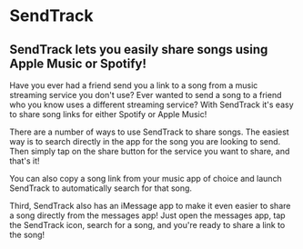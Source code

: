 # SendTrack

## SendTrack lets you easily share songs using Apple Music or Spotify!

Have you ever had a friend send you a link to a song from a music streaming service you don't use? Ever wanted to send a song to a friend who you know uses a different streaming service? With SendTrack it's easy to share song links for either Spotify or Apple Music!

There are a number of ways to use SendTrack to share songs. The easiest way is to search directly in the app for the song you are looking to send. Then simply tap on the share button for the service you want to share, and that's it!

You can also copy a song link from your music app of choice and launch SendTrack to automatically search for that song.

Third, SendTrack also has an iMessage app to make it even easier to share a song directly from the messages app! Just open the messages app, tap the SendTrack icon, search for a song, and you're ready to share a link to the song!
